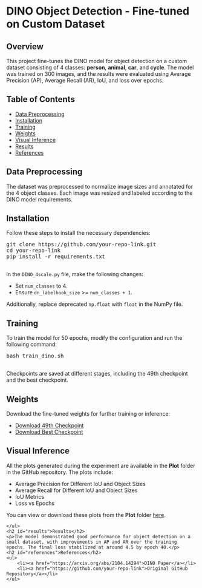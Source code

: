 <!DOCTYPE html>
<html lang="en">
<head>
    <meta charset="UTF-8">
    <meta name="viewport" content="width=device-width, initial-scale=1.0">
</head>
<body>
    <h1>DINO Object Detection - Fine-tuned on Custom Dataset</h1>    
    <h2>Overview</h2>
    <p>This project fine-tunes the DINO model for object detection on a custom dataset consisting of 4 classes: <strong>person</strong>, <strong>animal</strong>, <strong>car</strong>, and <strong>cycle</strong>. 
       The model was trained on 300 images, and the results were evaluated using Average Precision (AP), Average Recall (AR), IoU, and loss over epochs.</p>  
    <h2>Table of Contents</h2>
    <ul>
        <li><a href="#data-preprocessing">Data Preprocessing</a></li>
        <li><a href="#installation">Installation</a></li>
        <li><a href="#training">Training</a></li>
        <li><a href="#weights">Weights</a></li>
        <li><a href="#visual-inference">Visual Inference</a></li>
        <li><a href="#results">Results</a></li>
        <li><a href="#references">References</a></li>
    </ul>    
    <h2 id="data-preprocessing">Data Preprocessing</h2>
    <p>The dataset was preprocessed to normalize image sizes and annotated for the 4 object classes. Each image was resized and labeled according to the DINO model requirements.</p> 
    <h2 id="installation">Installation</h2>
    <p>Follow these steps to install the necessary dependencies:</p>
    <pre>
git clone https://github.com/your-repo-link.git
cd your-repo-link
pip install -r requirements.txt
    </pre>
    <p>In the <code>DINO_4scale.py</code> file, make the following changes:</p>
    <ul>
        <li>Set <code>num_classes</code> to 4.</li>
        <li>Ensure <code>dn_labelbook_size</code> >= <code>num_classes + 1</code>.</li>
    </ul>
    <p>Additionally, replace deprecated <code>np.float</code> with <code>float</code> in the NumPy file.</p>   
    <h2 id="training">Training</h2>
    <p>To train the model for 50 epochs, modify the configuration and run the following command:</p>
    <pre>
bash train_dino.sh
    </pre>
    <p>Checkpoints are saved at different stages, including the 49th checkpoint and the best checkpoint.</p>   
    <h2 id="weights">Weights</h2>
    <p>Download the fine-tuned weights for further training or inference:</p>
    <ul>
        <li><a href="https://drive.google.com/your-link-here">Download 49th Checkpoint</a></li>
        <li><a href="https://drive.google.com/your-link-here">Download Best Checkpoint</a></li>
    </ul> 
<h2 id="visual-inference">Visual Inference</h2>
<p>All the plots generated during the experiment are available in the <strong>Plot</strong> folder in the GitHub repository. The plots include:</p>
<ul>
    <li>Average Precision for Different IoU and Object Sizes</li>
    <li>Average Recall for Different IoU and Object Sizes</li>
    <li>IoU Metrics</li>
    <li>Loss vs Epochs</li>
</ul>
<p>You can view or download these plots from the <strong>Plot</strong> folder <a href="https://github.com/KunalChavan245/IITD-_CV_Intern_Task_DINO/tree/129d9ac66aab2220809b5c236c4d9229a42940a8/Plots">here</a>.</p>

    </ul> 
    <h2 id="results">Results</h2>
    <p>The model demonstrated good performance for object detection on a small dataset, with improvements in AP and AR over the training epochs. The final loss stabilized at around 4.5 by epoch 40.</p>   
    <h2 id="references">References</h2>
    <ul>
        <li><a href="https://arxiv.org/abs/2104.14294">DINO Paper</a></li>
        <li><a href="https://github.com/your-repo-link">Original GitHub Repository</a></li>
    </ul>
</body>
</html>
